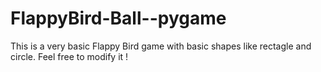# FlappyBird-Ball--pygame
This is a very basic Flappy Bird game with basic shapes like rectagle and circle. Feel free to modify it !
